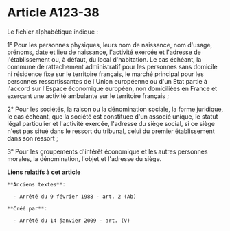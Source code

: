 # Article A123-38

Le fichier alphabétique indique :

1° Pour les personnes physiques, leurs nom de naissance, nom d'usage, prénoms, date et lieu de naissance, l'activité exercée
et l'adresse de l'établissement ou, à défaut, du local d'habitation. Le cas échéant, la commune de rattachement administratif
pour les personnes sans domicile ni résidence fixe sur le territoire français, le marché principal pour les personnes
ressortissantes de l'Union européenne ou d'un Etat partie à l'accord sur l'Espace économique européen, non domiciliées en
France et exerçant une activité ambulante sur le territoire français ;

2° Pour les sociétés, la raison ou la dénomination sociale, la forme juridique, le cas échéant, que la société est constituée
d'un associé unique, le statut légal particulier et l'activité exercée, l'adresse du siège social, si ce siège n'est pas
situé dans le ressort du tribunal, celui du premier établissement dans son ressort ;

3° Pour les groupements d'intérêt économique et les autres personnes morales, la dénomination, l'objet et l'adresse du siège.

**Liens relatifs à cet article**

	**Anciens textes**:

	  - Arrêté du 9 février 1988 - art. 2 (Ab)

	**Créé par**:

	  - Arrêté du 14 janvier 2009 - art. (V)
